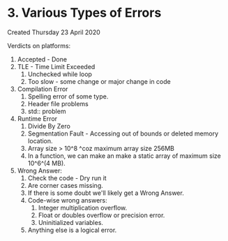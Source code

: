 # 3. Various Types of Errors
Created Thursday 23 April 2020

Verdicts on platforms:

1. Accepted - Done
2. TLE - Time Limit Exceeded 
	1. Unchecked while loop
	2. Too slow - some change or major change in code
3. Compilation Error
	1. Spelling error of some type.
	2. Header file problems
	3. std:: problem
4. Runtime Error
	1. Divide By Zero
	2. Segmentation Fault - Accessing out of bounds or deleted memory location.
	3. Array size > 10^8 ^coz maximum array size 256MB
	4. In a function, we can make an make a static array of maximum size 10^6^(4 MB).
5. Wrong Answer:
	1. Check the code - Dry run it
	2. Are corner cases missing.
	3. If there is some doubt we'll likely get a Wrong Answer.
	4. Code-wise wrong answers:
		1. Integer multiplication overflow.
		2. Float or doubles overflow or precision error.
		3. Uninitialized variables.
	5. Anything else is a logical error.


